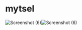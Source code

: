 # mytsel
![Screenshot (6)](https://user-images.githubusercontent.com/100395850/156362974-ff3c4f93-39a7-40d7-a1ac-2ee683a8d88c.png)![Screenshot (6)](https://user-images.githubusercontent.com/100395850/156368065-1ab5d6d8-2c70-44fd-9405-31bef78d35d8.png)
